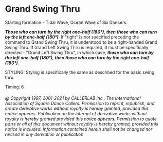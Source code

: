 
# Grand Swing Thru

Starting formation - Tidal Wave, Ocean Wave of Six Dancers. 

***Those who can turn by the right one-half (180°)***,
***then those who can turn by the left
one-half (180°)***. If "right" is not specified preceding the command to Grand
Swing Thru, it is understood to be a right-handed Grand Swing Thru. If Grand Left Swing
Thru is required, it must be specifically directed - "Grand Left Swing Thru", in
which case,
***those who can turn by the left one-half (180°),***
***then those who can turn by
the right one-half (180°)***.

STYLING: Styling is specifically the same as described for the basic swing thru.

Timing: 6

###### @ Copyright 1997, 2001-2021 by CALLERLAB Inc., The International Association of Square Dance Callers. Permission to reprint, republish, and create derivative works without royalty is hereby granted, provided this notice appears. Publication on the Internet of derivative works without royalty is hereby granted provided this notice appears. Permission to quote parts or all of this document without royalty is hereby granted, provided this notice is included. Information contained herein shall not be changed nor revised in any derivation or publication.

<!-- Parts
GrandSwingThru1
GrandSwingThru2
GrandLeftSwingThru1
GrandLeftSwingThru2
-->